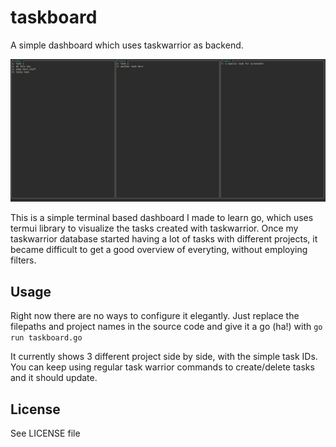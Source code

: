 # taskboard
A simple dashboard which uses taskwarrior as backend.

![](doc/screenshot.png?raw=true)

This is a simple terminal based dashboard I made to learn go, which uses termui library to visualize the tasks created with taskwarrior. Once my taskwarrior database started having a lot of tasks with different projects, it became difficult to get a good overview of everyting, without employing filters.

## Usage

Right now there are no ways to configure it elegantly. Just replace the filepaths and project names in the source code and give it a go (ha!) with `go run taskboard.go`

It currently shows 3 different project side by side, with the simple task IDs. You can keep using regular task warrior commands to create/delete tasks and it should update.

## License

See LICENSE file

